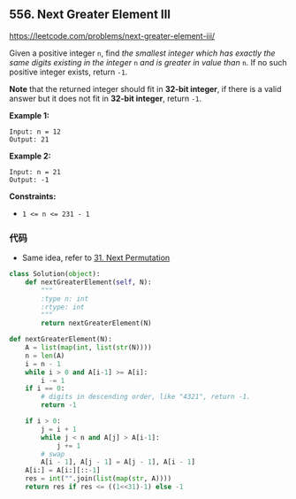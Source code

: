 ## 556. Next Greater Element III

https://leetcode.com/problems/next-greater-element-iii/

Given a positive integer `n`, find *the smallest integer which has exactly the same digits existing in the integer* `n` *and is greater in value than* `n`. If no such positive integer exists, return `-1`.

**Note** that the returned integer should fit in **32-bit integer**, if there is a valid answer but it does not fit in **32-bit integer**, return `-1`.

 

**Example 1:**

```
Input: n = 12
Output: 21
```

**Example 2:**

```
Input: n = 21
Output: -1
```

**Constraints:**

- `1 <= n <= 231 - 1`

### 代码

- Same idea, refer to [31. Next Permutation](https://leetcode.com/problems/next-permutation/)

```python
class Solution(object):
    def nextGreaterElement(self, N):
        """
        :type n: int
        :rtype: int
        """
        return nextGreaterElement(N)

def nextGreaterElement(N):
    A = list(map(int, list(str(N))))
    n = len(A)
    i = n - 1
    while i > 0 and A[i-1] >= A[i]:
        i -= 1
    if i == 0:
        # digits in descending order, like "4321", return -1.
        return -1

    if i > 0:
        j = i + 1
        while j < n and A[j] > A[i-1]:
            j += 1
        # swap
        A[i - 1], A[j - 1] = A[j - 1], A[i - 1]
    A[i:] = A[i:][::-1]
    res = int("".join(list(map(str, A))))
    return res if res <= ((1<<31)-1) else -1
```

